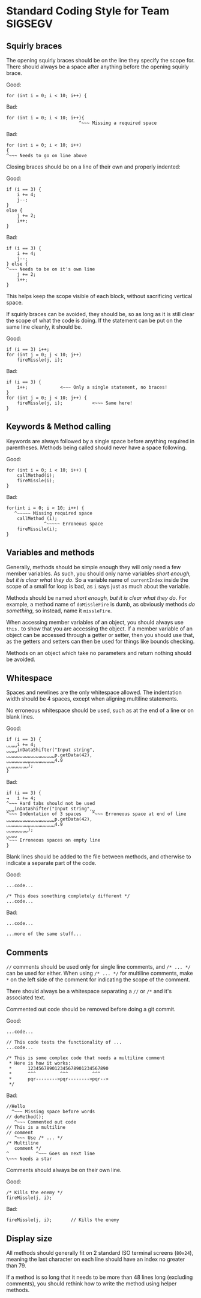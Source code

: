 # Standard Coding Style for Team SIGSEGV

## Squirly braces

The opening squirly braces should be on the line they specify the scope for.
There should always be a space after anything before the opening squirly brace.

Good:

    for (int i = 0; i < 10; i++) {

Bad:

    for (int i = 0; i < 10; i++){
                               ^~~~ Missing a required space

Bad:

    for (int i = 0; i < 10; i++)
    {
    ^~~~ Needs to go on line above

Closing braces should be on a line of their own and properly indented:

Good:

    if (i == 3) {
        i += 4;
        j--;
    }
    else {
        j += 2;
        i++;
    }

Bad:

    if (i == 3) {
        i += 4;
        j--;
    } else {
    ^~~~ Needs to be on it's own line
        j += 2;
        i++;
    }

This helps keep the scope visible of each block, without sacrificing vertical
space.

If squirly braces can be avoided, they should be, so as long as it is still
clear the scope of what the code is doing. If the statement can be put on
the same line cleanly, it should be.

Good:

    if (i == 3) i++;
    for (int j = 0; j < 10; j++)
        fireMissle(j, i);

Bad:

    if (i == 3) {
        i++;            <~~~ Only a single statement, no braces!
    }
    for (int j = 0; j < 10; j++) {
        fireMissle(j, i);           <~~~ Same here!
    }


## Keywords & Method calling

Keywords are always followed by a single space before anything required in
parentheses. Methods being called should never have a space following.

Good:

    for (int i = 0; i < 10; i++) {
        callMethod(i);
        fireMissle(i);
    }

Bad:

    for(int i = 0; i < 10; i++) {
       ^~~~~~ Missing required space
        callMethod (i);
                  ^~~~~~ Erroneous space
        fireMissile(i);
    }

## Variables and methods

Generally, methods should be simple enough they will only need a few member
variables. As such, you should only name variables _short enough, but it is
clear what they do_. So a variable name of `currentIndex` inside the scope of a
small for loop is bad, as `i` says just as much about the variable.

Methods should be named _short enough, but it is clear what they do_. For
example, a method name of `doMissleFire` is dumb, as obviously methods _do
something_, so instead, name it `missleFire`.

When accessing member variables of an object, you should always use `this.` to
show that you are accessing the object. If a member variable of an object
can be accessed through a getter or setter, then you should use that, as
the getters and setters can then be used for things like bounds checking.

Methods on an object which take no parameters and return nothing should be
avoided.

## Whitespace

Spaces and newlines are the only whitespace allowed. The indentation width
should be 4 spaces, except when aligning multiline statements.

No erroneous whitespace should be used, such as at the end of a line or on
blank lines.

Good:

    if (i == 3) {
    ␣␣␣␣i += 4;
    ␣␣␣␣inDataShifter("Input string",
    ␣␣␣␣␣␣␣␣␣␣␣␣␣␣␣␣␣␣p.getData(42),
    ␣␣␣␣␣␣␣␣␣␣␣␣␣␣␣␣␣␣4.9
    ␣␣␣␣␣␣␣␣);
    }

Bad:

    if (i == 3) {
    ⇥   i += 4;
    ^~~~ Hard tabs should not be used
    ␣␣␣inDataShifter("Input string",␣
    ^~~~ Indentation of 3 spaces    ^~~~ Erroneous space at end of line
    ␣␣␣␣␣␣␣␣␣␣␣␣␣␣␣␣␣␣p.getData(42),
    ␣␣␣␣␣␣␣␣␣␣␣␣␣␣␣␣␣␣4.9
    ␣␣␣␣␣␣␣␣);
    ␣␣␣␣
    ^~~~ Erroneous spaces on empty line
    }

Blank lines should be added to the file between methods, and otherwise to
indicate a separate part of the code.

Good:

    ...code...

    /* This does something completely different */
    ...code...

Bad:

    ...code...

    ...more of the same stuff...

## Comments

`//` comments should be used only for single line comments, and `/* ... */`
can be used for either. When using `/* ... */` for multiline comments, make `*`
on the left side of the comment for indicating the scope of the comment.

There should always be a whitespace separating a `//` or `/*` and it's
associated text.

Commented out code should be removed before doing a git commit.

Good:

    ...code...

    // This code tests the functionality of ...
    ...code...

    /* This is some complex code that needs a multiline comment
     * Here is how it works:
     *      123456789012345678901234567890
     *      ^^^         ^^^         ^^^
     *      pqr-------->pqr-------->pqr-->
     */

Bad:

    //Hello
      ^~~~ Missing space before words
    // doMethod();
       ^~~~ Commented out code
    // This is a multiline
    // comment
       ^~~~ Use /* ... */
    /* Multiline
       comment */
    ^          ^~~~ Goes on next line
    \~~~ Needs a star

Comments should always be on their own line.

Good:

    /* Kills the enemy */
    fireMissle(j, i);

Bad:

    fireMissle(j, i);       // Kills the enemy

## Display size

All methods should generally fit on 2 standard ISO terminal screens (`80x24`),
meaning the last character on each line should have an index no greater than
79.

If a method is so long that it needs to be more than 48 lines long (excluding
comments), you should rethink how to write the method using helper methods.
